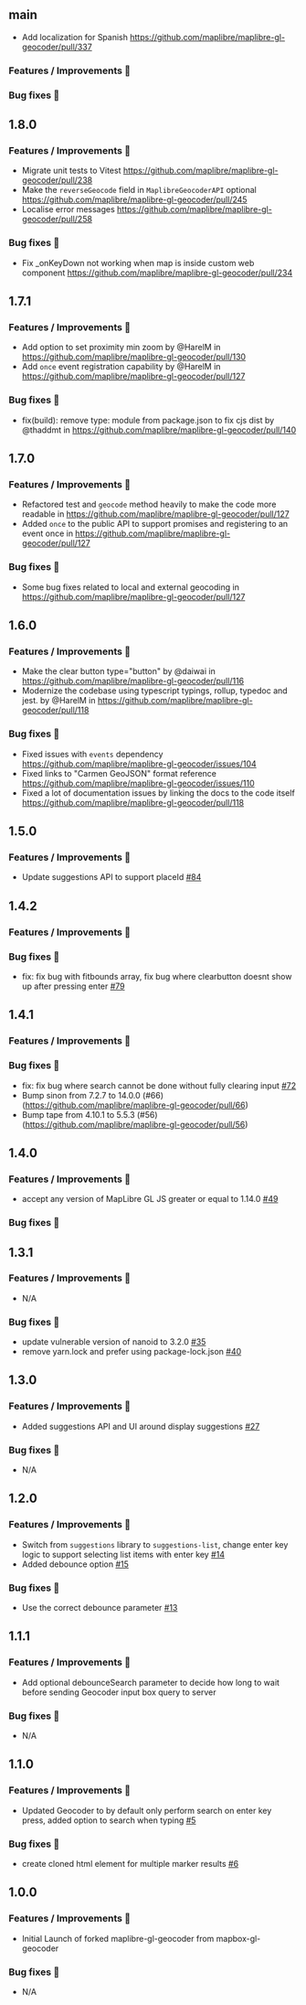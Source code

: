 ## main

- Add localization for Spanish https://github.com/maplibre/maplibre-gl-geocoder/pull/337

### Features / Improvements 🚀

### Bug fixes 🐛

## 1.8.0

### Features / Improvements 🚀

- Migrate unit tests to Vitest https://github.com/maplibre/maplibre-gl-geocoder/pull/238
- Make the `reverseGeocode` field in `MaplibreGeocoderAPI` optional https://github.com/maplibre/maplibre-gl-geocoder/pull/245
- Localise error messages https://github.com/maplibre/maplibre-gl-geocoder/pull/258

### Bug fixes 🐛

- Fix _onKeyDown not working when map is inside custom web component https://github.com/maplibre/maplibre-gl-geocoder/pull/234

## 1.7.1

### Features / Improvements 🚀

- Add option to set proximity min zoom by @HarelM in https://github.com/maplibre/maplibre-gl-geocoder/pull/130
- Add `once` event registration capability by @HarelM in https://github.com/maplibre/maplibre-gl-geocoder/pull/127

### Bug fixes 🐛

- fix(build): remove type: module from package.json to fix cjs dist by @thaddmt in https://github.com/maplibre/maplibre-gl-geocoder/pull/140

## 1.7.0

### Features / Improvements 🚀

- Refactored test and `geocode` method heavily to make the code more readable in https://github.com/maplibre/maplibre-gl-geocoder/pull/127
- Added `once` to the public API to support promises and registering to an event once in https://github.com/maplibre/maplibre-gl-geocoder/pull/127

### Bug fixes 🐛

- Some bug fixes related to local and external geocoding in https://github.com/maplibre/maplibre-gl-geocoder/pull/127

## 1.6.0

### Features / Improvements 🚀

- Make the clear button type="button" by @daiwai in https://github.com/maplibre/maplibre-gl-geocoder/pull/116
- Modernize the codebase using typescript typings, rollup, typedoc and jest. by @HarelM in https://github.com/maplibre/maplibre-gl-geocoder/pull/118

### Bug fixes 🐛

- Fixed issues with `events` dependency https://github.com/maplibre/maplibre-gl-geocoder/issues/104
- Fixed links to "Carmen GeoJSON" format reference https://github.com/maplibre/maplibre-gl-geocoder/issues/110
- Fixed a lot of documentation issues by linking the docs to the code itself https://github.com/maplibre/maplibre-gl-geocoder/pull/118

## 1.5.0

### Features / Improvements 🚀

- Update suggestions API to support placeId [#84](https://github.com/maplibre/maplibre-gl-geocoder/pull/84)

## 1.4.2

### Features / Improvements 🚀

### Bug fixes 🐛

- fix: fix bug with fitbounds array, fix bug where clearbutton doesnt show up after pressing enter [#79](https://github.com/maplibre/maplibre-gl-geocoder/pull/79)

## 1.4.1

### Features / Improvements 🚀

### Bug fixes 🐛

- fix: fix bug where search cannot be done without fully clearing input [#72](https://github.com/maplibre/maplibre-gl-geocoder/pull/72)
- Bump sinon from 7.2.7 to 14.0.0 (#66)(https://github.com/maplibre/maplibre-gl-geocoder/pull/66)
- Bump tape from 4.10.1 to 5.5.3 (#56)(https://github.com/maplibre/maplibre-gl-geocoder/pull/56)

## 1.4.0

### Features / Improvements 🚀

- accept any version of MapLibre GL JS greater or equal to 1.14.0 [#49](https://github.com/maplibre/maplibre-gl-geocoder/pull/49)

### Bug fixes 🐛

## 1.3.1

### Features / Improvements 🚀

- N/A

### Bug fixes 🐛

- update vulnerable version of nanoid to 3.2.0 [#35](https://github.com/maplibre/maplibre-gl-geocoder/pull/35)
- remove yarn.lock and prefer using package-lock.json [#40](https://github.com/maplibre/maplibre-gl-geocoder/pull/40)

## 1.3.0

### Features / Improvements 🚀

- Added suggestions API and UI around display suggestions [#27](https://github.com/maplibre/maplibre-gl-geocoder/pull/27)

### Bug fixes 🐛

- N/A

## 1.2.0

### Features / Improvements 🚀

- Switch from `suggestions` library to `suggestions-list`, change enter key logic to support selecting list items with enter key [#14](https://github.com/maplibre/maplibre-gl-geocoder/pull/14)
- Added debounce option [#15](https://github.com/maplibre/maplibre-gl-geocoder/pull/10)

### Bug fixes 🐛

- Use the correct debounce parameter [#13](https://github.com/maplibre/maplibre-gl-geocoder/pull/13)

## 1.1.1

### Features / Improvements 🚀

- Add optional debounceSearch parameter to decide how long to wait before sending Geocoder input box query to server

### Bug fixes 🐛

- N/A

## 1.1.0

### Features / Improvements 🚀

- Updated Geocoder to by default only perform search on enter key press, added option to search when typing [#5](https://github.com/maplibre/maplibre-gl-geocoder/pull/5)

### Bug fixes 🐛

- create cloned html element for multiple marker results [#6](https://github.com/maplibre/maplibre-gl-geocoder/pull/6)

## 1.0.0

### Features / Improvements 🚀

- Initial Launch of forked maplibre-gl-geocoder from mapbox-gl-geocoder

### Bug fixes 🐛

- N/A
